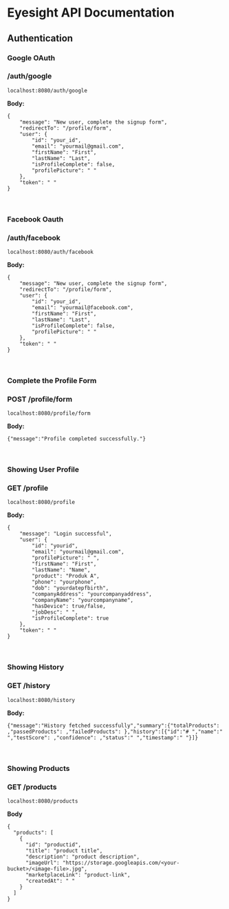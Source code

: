 # Eyesight API Documentation

## Authentication

### Google OAuth
### /auth/google
`localhost:8080/auth/google`

**Body:**
```
{
    "message": "New user, complete the signup form",
    "redirectTo": "/profile/form",
    "user": {
        "id": "your_id",
        "email": "yourmail@gmail.com",
        "firstName": "First",
        "lastName": "Last",
        "isProfileComplete": false,
        "profilePicture": " "
    },
    "token": " "
}
```
<br>

### Facebook Oauth
### /auth/facebook
`localhost:8080/auth/facebook`

**Body:**
```
{
    "message": "New user, complete the signup form",
    "redirectTo": "/profile/form",
    "user": {
        "id": "your_id",
        "email": "yourmail@facebook.com",
        "firstName": "First",
        "lastName": "Last",
        "isProfileComplete": false,
        "profilePicture": " "
    },
    "token": " "
}
```

<br>

### Complete the Profile Form
### POST /profile/form
`localhost:8080/profile/form`

**Body:**
```
{"message":"Profile completed successfully."}
```

<br>

### Showing User Profile
### GET /profile
`localhost:8080/profile`

**Body:**
```
{
    "message": "Login successful",
    "user": {
        "id": "yourid",
        "email": "yourmail@gmail.com",
        "profilePicture": " ",
        "firstName": "First",
        "lastName": "Name",
        "product": "Produk A",
        "phone": "yourphone",
        "dob": "yourdatepfbirth",
        "companyAddress": "yourcompanyaddress",
        "companyName": "yourcompanyname",
        "hasDevice": true/false,
        "jobDesc": " ",
        "isProfileComplete": true
    },
    "token": " "
}
```

<br>

### Showing History
### GET /history
`localhost:8080/history`

**Body:**

```
{"message":"History fetched successfully","summary":{"totalProducts": ,"passedProducts": ,"failedProducts": },"history":[{"id":"# ","name":" ","testScore": ,"confidence": ,"status":" ","timestamp":" "}]}
```

<br>

### Showing Products
### GET /products
`localhost:8080/products`

**Body**

```
{
  "products": [
    {
      "id": "productid",
      "title": "product title",
      "description": "product description",
      "imageUrl": "https://storage.googleapis.com/<your-bucket>/<image-file>.jpg",
      "marketplaceLink": "product-link",
      "createdAt": " "
    }
  ]
}

```
